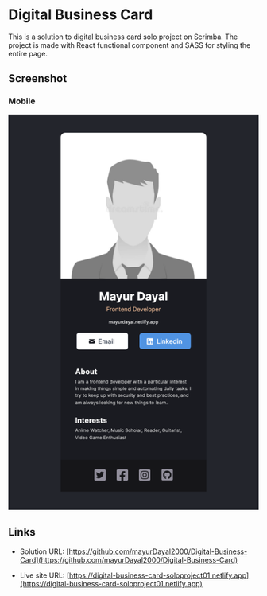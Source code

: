 # Digital Business Card

This is a solution to digital business card solo project on Scrimba. The project is made with React functional component and SASS for styling the entire page.  

## Screenshot

### Mobile
![mobile screenshot](./screenshot/mobile.png)


## Links

- Solution URL: [https://github.com/mayurDayal2000/Digital-Business-Card](https://github.com/mayurDayal2000/Digital-Business-Card)

- Live site URL: [https://digital-business-card-soloproject01.netlify.app](https://digital-business-card-soloproject01.netlify.app)
